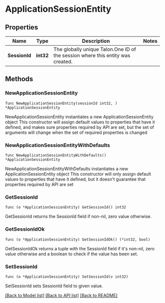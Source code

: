 # ApplicationSessionEntity

## Properties

Name | Type | Description | Notes
------------ | ------------- | ------------- | -------------
**SessionId** | **int32** | The globally unique Talon.One ID of the session where this entity was created. | 

## Methods

### NewApplicationSessionEntity

`func NewApplicationSessionEntity(sessionId int32, ) *ApplicationSessionEntity`

NewApplicationSessionEntity instantiates a new ApplicationSessionEntity object
This constructor will assign default values to properties that have it defined,
and makes sure properties required by API are set, but the set of arguments
will change when the set of required properties is changed

### NewApplicationSessionEntityWithDefaults

`func NewApplicationSessionEntityWithDefaults() *ApplicationSessionEntity`

NewApplicationSessionEntityWithDefaults instantiates a new ApplicationSessionEntity object
This constructor will only assign default values to properties that have it defined,
but it doesn't guarantee that properties required by API are set

### GetSessionId

`func (o *ApplicationSessionEntity) GetSessionId() int32`

GetSessionId returns the SessionId field if non-nil, zero value otherwise.

### GetSessionIdOk

`func (o *ApplicationSessionEntity) GetSessionIdOk() (*int32, bool)`

GetSessionIdOk returns a tuple with the SessionId field if it's non-nil, zero value otherwise
and a boolean to check if the value has been set.

### SetSessionId

`func (o *ApplicationSessionEntity) SetSessionId(v int32)`

SetSessionId sets SessionId field to given value.



[[Back to Model list]](../README.md#documentation-for-models) [[Back to API list]](../README.md#documentation-for-api-endpoints) [[Back to README]](../README.md)


